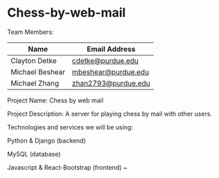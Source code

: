 # Chess-by-web-mail

Team Members:

Name | Email Address
-------------- | --------------------
Clayton Detke | cdetke@purdue.edu
Michael Beshear | mbeshear@purdue.edu
Michael Zhang | zhan2793@purdue.edu


Project Name:
 Chess by web mail

Project Description:
 A server for playing chess by mail with other users.


Technologies and services we will be using:

 Python & Django               (backend)

 MySQL                         (database)

 Javascript & React-Bootstrap  (frontend)
~                                            
